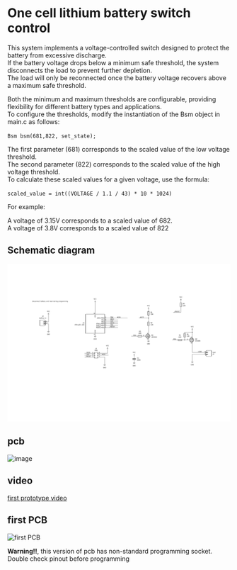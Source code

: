 # One cell lithium battery switch control 

This system implements a voltage-controlled switch designed to protect the battery from excessive discharge. \
If the battery voltage drops below a minimum safe threshold, the system disconnects the load to prevent further depletion. \
The load will only be reconnected once the battery voltage recovers above a maximum safe threshold.

Both the minimum and maximum thresholds are configurable, providing flexibility for different battery types and applications.\
To configure the thresholds, modify the instantiation of the Bsm object in main.c as follows:

`Bsm bsm(681,822, set_state);`

The first parameter (681) corresponds to the scaled value of the low voltage threshold.\
The second parameter (822) corresponds to the scaled value of the high voltage threshold.\
To calculate these scaled values for a given voltage, use the formula:

`scaled_value = int((VOLTAGE / 1.1 / 43) * 10 * 1024)`

For example:

A voltage of 3.15V corresponds to a scaled value of 682.\
A voltage of 3.8V corresponds to a scaled value of 822

## Schematic diagram
![schematic diagram](tinybms.png)

## pcb
![image](https://github.com/user-attachments/assets/e9e6ac01-f1af-419d-802d-0e3b83629764)

## video
[first prototype video](https://www.youtube.com/watch?v=vm5XbdbVL_Y)

## first PCB
![first PCB](https://github.com/user-attachments/assets/c3d5bb65-e20c-4ee7-ad5e-f71f9faf53b6)

**Warning!!**, this version of pcb has non-standard programming socket.\
Double check pinout before programming
